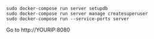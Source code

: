     sudo docker-compose run server setupdb
    sudo docker-compose run server manage createsuperuser
    sudo docker-compose run --service-ports server

Go to http://YOURIP:8080
